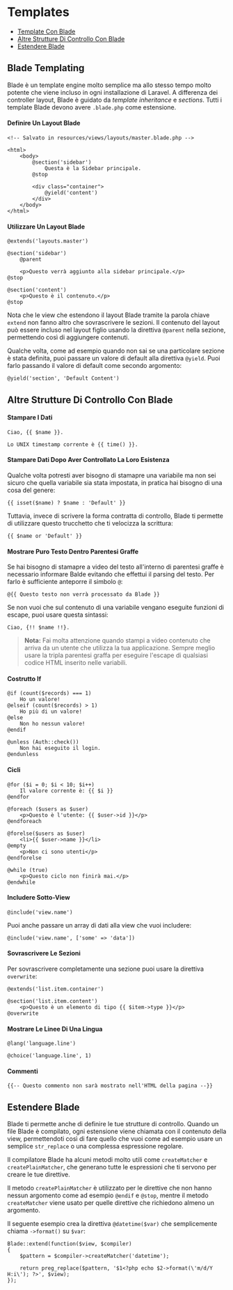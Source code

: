 # Templates

- [Template Con Blade](#template-con-blade)
- [Altre Strutture Di Controllo Con Blade](#altre-strutture-di-controllo-con-blade)
- [Estendere Blade](#estendere-blade)

<a name="template-con-blade"></a>
## Blade Templating

Blade è un template engine molto semplice ma allo stesso tempo molto potente che viene incluso in ogni installazione di Laravel. A differenza dei controller layout, Blade è guidato da _template inheritance_ e _sections_. Tutti i template Blade devono avere `.blade.php` come estensione.

#### Definire Un Layout Blade

	<!-- Salvato in resources/views/layouts/master.blade.php -->

	<html>
		<body>
			@section('sidebar')
				Questa è la Sidebar principale.
			@stop

			<div class="container">
				@yield('content')
			</div>
		</body>
	</html>

#### Utilizzare Un Layout Blade

	@extends('layouts.master')

	@section('sidebar')
		@parent

		<p>Questo verrà aggiunto alla sidebar principale.</p>
	@stop

	@section('content')
		<p>Questo è il contenuto.</p>
	@stop

Nota che le view che estendono il layout Blade tramite la parola chiave `extend` non fanno altro che sovrascrivere le sezioni. Il contenuto del layout può essere incluso nel layout figlio usando la direttiva `@parent` nella sezione, permettendo così di aggiungere contenuti.

Qualche volta, come ad esempio quando non sai se una particolare sezione è stata definita, puoi passare un valore di default alla direttiva `@yield`. Puoi farlo passando il valore di default come secondo argomento:

	@yield('section', 'Default Content')

<a name="altre-strutture-di-controllo-con-blade"></a>
## Altre Strutture Di Controllo Con Blade

#### Stampare I Dati

	Ciao, {{ $name }}.

	Lo UNIX timestamp corrente è {{ time() }}.

#### Stampare Dati Dopo Aver Controllato La Loro Esistenza

Qualche volta potresti aver bisogno di stamapre una variabile ma non sei sicuro che quella variabile sia stata impostata, in pratica hai bisogno di una cosa del genere:

	{{ isset($name) ? $name : 'Default' }}

Tuttavia, invece di scrivere la forma contratta di controllo, Blade ti permette di utilizzare questo trucchetto che ti velocizza la scrittura:

	{{ $name or 'Default' }}

#### Mostrare Puro Testo Dentro Parentesi Graffe

Se hai bisogno di stamapre a video del testo all'interno di parentesi graffe è necessario informare Balde evitando che effettui il parsing del testo. Per farlo è sufficiente anteporre il simbolo `@`:

	@{{ Questo testo non verrà processato da Blade }}

Se non vuoi che sul contenuto di una variabile vengano eseguite funzioni di escape, puoi usare questa sintassi:

	Ciao, {!! $name !!}.

> **Nota:** Fai molta attenzione quando stampi a video contenuto che arriva da un utente che utilizza la tua applicazione. Sempre meglio usare la tripla parentesi graffa per eseguire l'escape di qualsiasi codice HTML inserito nelle variabili.

#### Costrutto If

	@if (count($records) === 1)
		Ho un valore!
	@elseif (count($records) > 1)
		Ho più di un valore!
	@else
		Non ho nessun valore!
	@endif

	@unless (Auth::check())
		Non hai eseguito il login.
	@endunless

#### Cicli

	@for ($i = 0; $i < 10; $i++)
		Il valore corrente è: {{ $i }}
	@endfor

	@foreach ($users as $user)
		<p>Questo è l'utente: {{ $user->id }}</p>
	@endforeach

	@forelse($users as $user)
	  	<li>{{ $user->name }}</li>
	@empty
	  	<p>Non ci sono utenti</p>
	@endforelse

	@while (true)
		<p>Questo ciclo non finirà mai.</p>
	@endwhile

#### Includere Sotto-View

	@include('view.name')

Puoi anche passare un array di dati alla view che vuoi includere:

	@include('view.name', ['some' => 'data'])

#### Sovrascrivere Le Sezioni

Per sovrascrivere completamente una sezione puoi usare la direttiva `overwrite`:

	@extends('list.item.container')

	@section('list.item.content')
		<p>Questo è un elemento di tipo {{ $item->type }}</p>
	@overwrite

#### Mostrare Le Linee Di Una Lingua

	@lang('language.line')

	@choice('language.line', 1)

#### Commenti

	{{-- Questo commento non sarà mostrato nell'HTML della pagina --}}

<a name="estendere-blade"></a>
## Estendere Blade

Blade ti permette anche di definire le tue strutture di controllo. Quando un file Blade è compilato, ogni estensione viene chiamata con il contenuto della view, permettendoti così di fare quello che vuoi come ad esempio usare un semplice `str_replace` o una complessa espressione regolare.

Il compilatore Blade ha alcuni metodi molto utili come `createMatcher` e `createPlainMatcher`, che generano tutte le espressioni che ti servono per creare le tue direttive.

Il metodo `createPlainMatcher` è utilizzato per le direttive che non hanno nessun argomento come ad esempio `@endif` e `@stop`, mentre il metodo `createMatcher` viene usato per quelle direttive che richiedono almeno un argomento.

Il seguente esempio crea la direttiva `@datetime($var)` che semplicemente chiama `->format()` su `$var`:

	Blade::extend(function($view, $compiler)
	{
		$pattern = $compiler->createMatcher('datetime');

		return preg_replace($pattern, '$1<?php echo $2->format(\'m/d/Y H:i\'); ?>', $view);
	});
